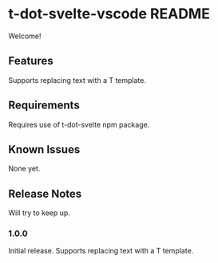 # t-dot-svelte-vscode README

Welcome!

## Features

Supports replacing text with a T template.

## Requirements

Requires use of t-dot-svelte npm package.

## Known Issues

None yet.

## Release Notes

Will try to keep up.

### 1.0.0

Initial release. Supports replacing text with a T template.
